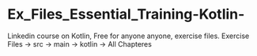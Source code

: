 # Ex_Files_Essential_Training-Kotlin-
Linkedin course on Kotlin, Free for anyone anyone, exercise files.
Exercise Files -> src -> main -> kotlin -> All Chapteres
